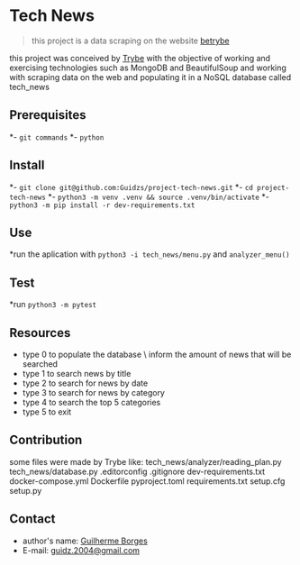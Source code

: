 # Tech News

> this project is a data scraping on the website [betrybe](https://blog.betrybe.com)

this project was conceived by [Trybe](https://www.betrybe.com) with the objective of working and exercising technologies such as MongoDB and BeautifulSoup
and working with scraping data on the web and populating it in a NoSQL database called tech_news

## Prerequisites

*- `git commands`
*- `python`

## Install

*- `git clone git@github.com:Guidzs/project-tech-news.git`
*- `cd project-tech-news`
*- `python3 -m venv .venv && source .venv/bin/activate`
*- `python3 -m pip install -r dev-requirements.txt`

## Use

*run the aplication with `python3 -i tech_news/menu.py` and `analyzer_menu()`

## Test

*run `python3 -m pytest`

## Resources

- type 0 to populate the database
   \ inform the amount of news that will be searched
- type 1 to search news by title
- type 2 to search for news by date
- type 3 to search for news by category
- type 4 to search the top 5 categories
- type 5 to exit

## Contribution

some files were made by Trybe like:
    tech_news/analyzer/reading_plan.py
    tech_news/database.py
    .editorconfig
    .gitignore
    dev-requirements.txt
    docker-compose.yml
    Dockerfile
    pyproject.toml
    requirements.txt
    setup.cfg
    setup.py

## Contact

- author's name: [Guilherme Borges](https://www.linkedin.com/in/guidzsBorges/)
- E-mail: guidz.2004@gmail.com
